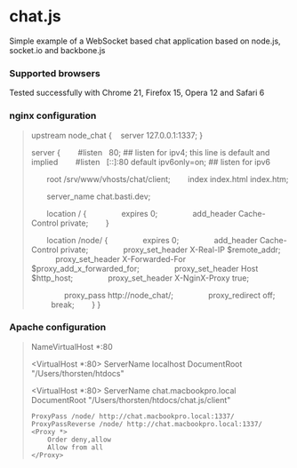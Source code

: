 chat.js
=======

Simple example of a WebSocket based chat application based on node.js, socket.io and backbone.js

### Supported browsers ###

Tested successfully with Chrome 21, Firefox 15, Opera 12 and Safari 6

### nginx configuration ###

> upstream node_chat {>     server 127.0.0.1:1337;> }> > server {>         #listen   80; ## listen for ipv4; this line is default and implied>         #listen   [::]:80 default ipv6only=on; ## listen for ipv6> >         root /srv/www/vhosts/chat/client;>         index index.html index.htm;> >         server_name chat.basti.dev;> >         location / {>                 expires 0;>                 add_header Cache-Control private;>         }> >         location /node/ {>                 expires 0;>                 add_header Cache-Control private;>                 proxy_set_header X-Real-IP $remote_addr;>                 proxy_set_header X-Forwarded-For $proxy_add_x_forwarded_for;>                 proxy_set_header Host $http_host;>                 proxy_set_header X-NginX-Proxy true;> >                 proxy_pass http://node_chat/;>                 proxy_redirect off;>                 break;>         }> }
### Apache configuration ###
> NameVirtualHost *:80
> 
> <VirtualHost *:80>
>     ServerName localhost
>     DocumentRoot "/Users/thorsten/htdocs"
> </VirtualHost>
> 
> <VirtualHost *:80>
>     ServerName chat.macbookpro.local
>     DocumentRoot "/Users/thorsten/htdocs/chat.js/client"
> 
>     ProxyPass /node/ http://chat.macbookpro.local:1337/
>     ProxyPassReverse /node/ http://chat.macbookpro.local:1337/
>     <Proxy *>
>         Order deny,allow
>         Allow from all
>     </Proxy>
> </VirtualHost>
